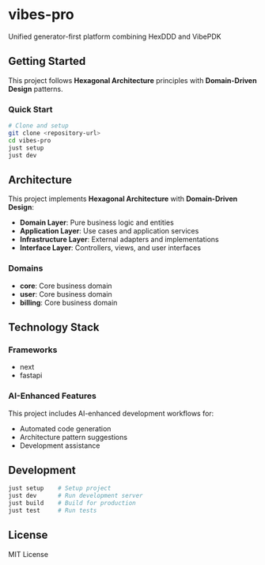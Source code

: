 # vibes-pro

Unified generator-first platform combining HexDDD and VibePDK

## Getting Started

This project follows **Hexagonal Architecture** principles with **Domain-Driven Design** patterns.

### Quick Start

```bash
# Clone and setup
git clone <repository-url>
cd vibes-pro
just setup
just dev
```

## Architecture

This project implements **Hexagonal Architecture** with **Domain-Driven Design**:

-   **Domain Layer**: Pure business logic and entities
-   **Application Layer**: Use cases and application services
-   **Infrastructure Layer**: External adapters and implementations
-   **Interface Layer**: Controllers, views, and user interfaces

### Domains

-   **core**: Core business domain
-   **user**: Core business domain
-   **billing**: Core business domain

## Technology Stack

### Frameworks

-   next
-   fastapi

### AI-Enhanced Features

This project includes AI-enhanced development workflows for:

-   Automated code generation
-   Architecture pattern suggestions
-   Development assistance

## Development

```bash
just setup    # Setup project
just dev      # Run development server
just build    # Build for production
just test     # Run tests
```

## License

MIT License
